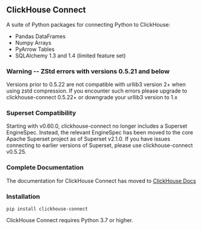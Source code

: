 ## ClickHouse Connect

A suite of Python packages for connecting Python to ClickHouse:
* Pandas DataFrames
* Numpy Arrays
* PyArrow Tables
* SQLAlchemy 1.3 and 1.4 (limited feature set)


### Warning -- ZStd errors with versions 0.5.21 and below
Versions prior to 0.5.22 are not compatible with urllib3 version 2+ when using zstd compression.  If you encounter
such errors please upgrade to clickhouse-connect 0.5.22+ or downgrade your urllib3 version to 1.x

### Superset Compatibility
Starting with v0.60.0, clickhouse-connect no longer includes a Superset EngineSpec.  Instead, the relevant EngineSpec
has been moved to the core Apache Superset project as of Superset v2.1.0.  If you have issues connecting to earlier
versions of Superset, please use clickhouse-connect v0.5.25.


### Complete Documentation
The documentation for ClickHouse Connect has moved to
[ClickHouse Docs](https://clickhouse.com/docs/en/integrations/language-clients/python/intro) 


### Installation

```
pip install clickhouse-connect
```

ClickHouse Connect requires Python 3.7 or higher.  
